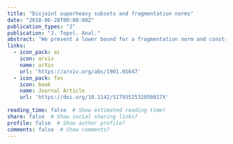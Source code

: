 ```yaml
---
title: "Disjoint superheavy subsets and fragmentation norms"
date: "2018-06-28T00:00:00Z"
publication_types: "2"
publication: "J. Topol. Anal."
abstract: "We present a lower bound for a fragmentation norm and construct a bi-Lipschitz embedding $I\colon \mathbb{R}^n\to\Ham(M)$ with respect to the fragmentation norm on the group $\Ham(M)$ of Hamiltonian diffeomorphisms of a symplectic manifold $(M,\omega)$. As an application, we provide an answer to Brandenbursky's question on fragmentation norms on $\Ham(\Sigma_g)$, where $\Sigma_g$ is a closed Riemannian surface of genus $g\geq 2$."
links:
  - icon_pack: ai
    icon: arxiv
    name: arXiv
    url: 'https://arxiv.org/abs/1901.01647'
  - icon_pack: fas
    icon: book
    name: Journal Article
    url: 'https://doi.org/10.1142/S179352532050017X'
    
reading_time: false  # Show estimated reading time?
share: false  # Show social sharing links?
profile: false  # Show author profile?
comments: false  # Show comments?
---
```


